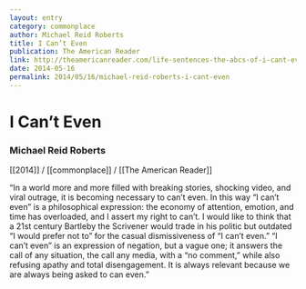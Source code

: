 ```yaml
---
layout: entry
category: commonplace
author: Michael Reid Roberts
title: I Can’t Even
publication: The American Reader
link: http://theamericanreader.com/life-sentences-the-abcs-of-i-cant-even/
date: 2014-05-16
permalink: 2014/05/16/michael-reid-roberts-i-cant-even
---
```


# I Can’t Even

### Michael Reid Roberts

[[2014]] / [[commonplace]] / [[The American Reader]]

“In a world more and more filled with breaking stories, shocking video, and viral outrage, it is becoming necessary to can’t even. In this way “I can’t even” is a philosophical expression: the economy of attention, emotion, and time has overloaded, and I assert my right to can’t. I would like to think that a 21st century Bartleby the Scrivener would trade in his politic but outdated “I would prefer not to” for the casual dismissiveness of “I can’t even.” “I can’t even” is an expression of negation, but a vague one; it answers the call of any situation, the call any media, with a “no comment,” while also refusing apathy and total disengagement. It is always relevant because we are always being asked to can even.”